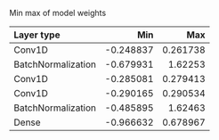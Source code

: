 Min max of model weights

| Layer type         |       Min |      Max |
|:-------------------|----------:|---------:|
| Conv1D             | -0.248837 | 0.261738 |
| BatchNormalization | -0.679931 | 1.62253  |
| Conv1D             | -0.285081 | 0.279413 |
| Conv1D             | -0.290165 | 0.290534 |
| BatchNormalization | -0.485895 | 1.62463  |
| Dense              | -0.966632 | 0.678967 |